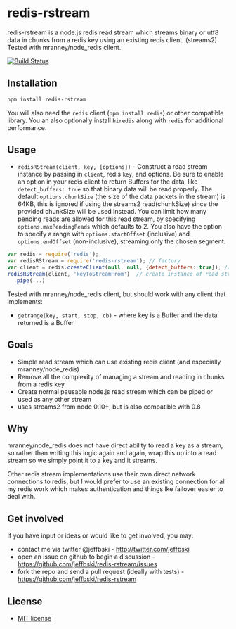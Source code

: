 # redis-rstream

redis-rstream is a node.js redis read stream which streams binary or utf8 data in chunks from a redis key using an existing redis client. (streams2) Tested with mranney/node_redis client.

[![Build Status](https://secure.travis-ci.org/jeffbski/redis-rstream.png?branch=master)](http://travis-ci.org/jeffbski/redis-rstream)

## Installation

```bash
npm install redis-rstream
```

You will also need the `redis` client (`npm install redis`) or other compatible library. You an also optionally install `hiredis` along with `redis` for additional performance.

## Usage

 - `redisRStream(client, key, [options])` - Construct a read stream instance by passing in `client`, redis `key`, and options. Be sure to enable an option in your redis client to return Buffers for the data, like `detect_buffers: true` so that binary data will be read properly. The default `options.chunkSize` (the size of the data packets in the stream) is 64KB, this is ignored if using the streams2 read(chunkSize) since the provided chunkSize will be used instead. You can limit how many pending reads are allowed for this read stream, by specifying `options.maxPendingReads` which defaults to 2. You also have the option to specify a range with `options.startOffset` (inclusive) and `options.endOffset` (non-inclusive), streaming only the chosen segment.

```javascript
var redis = require('redis');
var redisRStream = require('redis-rstream'); // factory
var client = redis.createClient(null, null, {detect_buffers: true}); // create client using your options and auth
redisRStream(client, 'keyToStreamFrom')  // create instance of read stream w/default 64KB chunk size
  .pipe(...)
```

Tested with mranney/node_redis client, but should work with any client that implements:

 - `getrange(key, start, stop, cb)` - where key is a Buffer and the data returned is a Buffer


## Goals

 - Simple read stream which can use existing redis client (and especially mranney/node_redis)
 - Remove all the complexity of managing a stream and reading in chunks from a redis key
 - Create normal pausable node.js read stream which can be piped or used as any other stream
 - uses streams2 from node 0.10+, but is also compatible with 0.8

## Why

mranney/node_redis does not have direct ability to read a key as a stream, so rather than writing this logic again and again, wrap this up into a read stream so we simply point it to a key and it streams.

Other redis stream implementations use their own direct network connections to redis, but I would prefer to use an existing connection for all my redis work which makes authentication and things lke failover easier to deal with.

## Get involved

If you have input or ideas or would like to get involved, you may:

 - contact me via twitter @jeffbski  - <http://twitter.com/jeffbski>
 - open an issue on github to begin a discussion - <https://github.com/jeffbski/redis-rstream/issues>
 - fork the repo and send a pull request (ideally with tests) - <https://github.com/jeffbski/redis-rstream>

## License

 - [MIT license](http://github.com/jeffbski/redis-rstream/raw/master/LICENSE)

